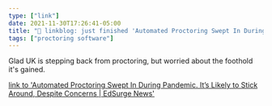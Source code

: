 ```yaml
---
type: ["link"]
date: 2021-11-30T17:26:41-05:00
title: "🔗 linkblog: just finished 'Automated Proctoring Swept In During Pandemic. It’s Likely to Stick Around, Despite Concerns | EdSurge News'"
tags: ["proctoring software"]
---
```

Glad UK is stepping back from proctoring, but worried about the foothold it's gained.
 
[link to 'Automated Proctoring Swept In During Pandemic. It’s Likely to Stick Around, Despite Concerns | EdSurge News'](https://www.edsurge.com/news/2021-11-19-automated-proctoring-swept-in-during-pandemic-it-s-likely-to-stick-around-despite-concerns)

